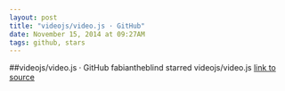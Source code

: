 ```yaml
---
layout: post
title: "videojs/video.js · GitHub"
date: November 15, 2014 at 09:27AM
tags: github, stars
---
```

##videojs/video.js · GitHub
fabiantheblind starred videojs/video.js
[link to source](http://ift.tt/10Bc2m3) 
